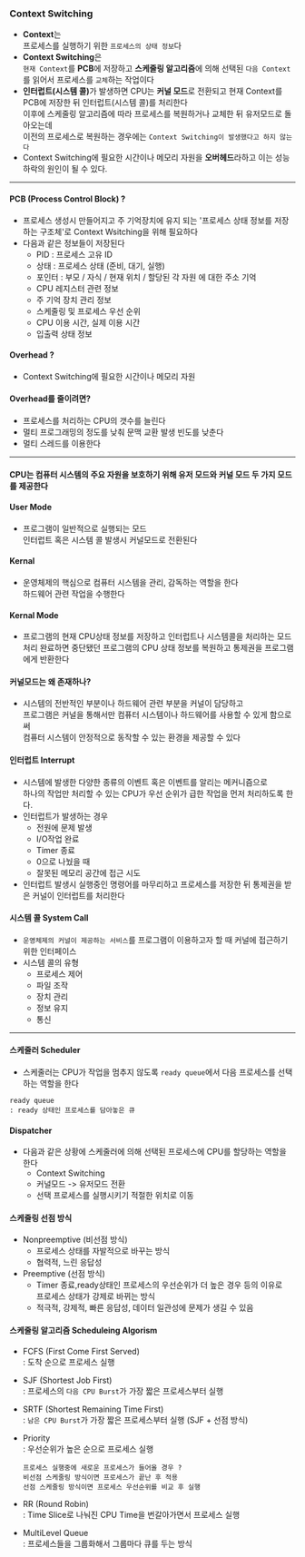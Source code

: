 ### Context Switching  

- <b>Context</b>는  
프로세스를 실행하기 위한 `프로세스의 상태 정보`다  
- <b>Context Switching</b>은  
`현재 Context`를 <b>PCB</b>에 저장하고 <b>스케줄링 알고리즘</b>에 의해 선택된 `다음 Context`를 읽어서 프로세스를 `교체`하는 작업이다  
- <b>인터럽트(시스템 콜)</b>가 발생하면 CPU는 <b>커널 모드</b>로 전환되고 현재 Context를 PCB에 저장한 뒤 인터럽트(시스템 콜)를 처리한다  
이후에 스케줄링 알고리즘에 따라 프로세스를 복원하거나 교체한 뒤 유저모드로 돌아오는데  
이전의 프로세스로 복원하는 경우에는 `Context Switching이 발생했다고 하지 않는다`  
- Context Switching에 필요한 시간이나 메모리 자원을 <b>오버헤드</b>라하고 이는 성능 하락의 원인이 될 수 있다.  

---

#### PCB (Process Control Block) ?
- 프로세스 생성시 만들어지고 주 기억장치에 유지 되는 '프로세스 상태 정보를 저장하는 구조체'로 Context Wsitching을 위해 필요하다
- 다음과 같은 정보들이 저장된다
  - PID : 프로세스 고유 ID
  - 상태 : 프로세스 상태 (준비, 대기, 실행) 
  - 포인터 : 부모 / 자식 / 현재 위치 / 할당된 각 자원 에 대한 주소 기억
  - CPU 레지스터 관련 정보 
  - 주 기억 장치 관리 정보
  - 스케줄링 및 프로세스 우선 순위
  - CPU 이용 시간, 실제 이용 시간
  - 입출력 상태 정보
#### Overhead ?  
- Context Switching에 필요한 시간이나 메모리 자원

#### Overhead를 줄이려면?
- 프로세스를 처리하는 CPU의 갯수를 늘린다
- 멀티 프로그래밍의 정도를 낮춰 문맥 교환 발생 빈도를 낮춘다
- 멀티 스레드를 이용한다
---

#### CPU는 컴퓨터 시스템의 주요 자원을 보호하기 위해 유저 모드와 커널 모드 두 가지 모드를 제공한다

#### User Mode  
- 프로그램이 일반적으로 실행되는 모드  
인터럽트 혹은 시스템 콜 발생시 커널모드로 전환된다

#### Kernal   
- 운영체제의 핵심으로 컴퓨터 시스템을 관리, 감독하는 역할을 한다  
하드웨어 관련 작업을 수행한다

#### Kernal Mode  
- 프로그램의 현재 CPU상태 정보를 저장하고 인터럽트나 시스템콜을 처리하는 모드  
처리 완료하면 중단됐던 프로그램의 CPU 상태 정보를 복원하고 통제권을 프로그램에게 반환한다

#### 커널모드는 왜 존재하나?  
- 시스템의 전반적인 부분이나 하드웨어 관련 부분을 커널이 담당하고  
프로그램은 커널을 통해서만 컴퓨터 시스템이나 하드웨어를 사용할 수 있게 함으로써  
컴퓨터 시스템이 안정적으로 동작할 수 있는 환경을 제공할 수 있다  

#### 인터럽트 Interrupt  
- 시스템에 발생한 다양한 종류의 이벤트 혹은 이벤트를 알리는 메커니즘으로  
하나의 작업만 처리할 수 있는 CPU가 우선 순위가 급한 작업을 먼저 처리하도록 한다.
- 인터럽트가 발생하는 경우
	- 전원에 문제 발생
	- I/O작업 완료
	- Timer 종료
	- 0으로 나눴을 때 
	- 잘못된 메모리 공간에 접근 시도
- 인터럽트 발생시 실행중인 명령어를 마무리하고 프로세스를 저장한 뒤 통제권을 받은 커널이 인터럽트를 처리한다

#### 시스템 콜 System Call  
- `운영체제의 커널이 제공하는 서비스`를 프로그램이 이용하고자 할 때 커널에 접근하기 위한 인터페이스  
- 시스템 콜의 유형
	- 프로세스 제어
	- 파일 조작
	- 장치 관리
	- 정보 유지
	- 통신

--- 

#### 스케줄러 Scheduler  
- 스케줄러는 CPU가 작업을 멈추지 않도록 `ready queue`에서 다음 프로세스를 선택하는 역할을 한다
```
ready queue  
: ready 상태인 프로세스를 담아놓은 큐
```

#### Dispatcher
- 다음과 같은 상황에 스케줄러에 의해 선택된 프로세스에 CPU를 할당하는 역할을 한다
	- Context Switching
	- 커널모드 -> 유저모드 전환
	- 선택 프로세스를 실행시키기 적절한 위치로 이동

#### 스케줄링 선점 방식
- Nonpreemptive (비선점 방식)  
	- 프로세스 상태를 자발적으로 바꾸는 방식  
	- 협력적, 느린 응답성
- Preemptive (선점 방식) 
	- Timer 종료,ready상태인 프로세스의 우선순위가 더 높은 경우 등의 이유로  
	프로세스 상태가 강제로 바뀌는 방식
	- 적극적, 강제적, 빠른 응답성, 데이터 일관성에 문제가 생길 수 있음

#### 스케줄링 알고리즘 Scheduleing Algorism
- FCFS (First Come First Served)  
: 도착 순으로 프로세스 실행

- SJF (Shortest Job First)  
: 프로세스의 `다음 CPU Burst`가 가장 짧은 프로세스부터 실행
- SRTF (Shortest Remaining Time First)  
: `남은 CPU Burst`가 가장 짧은 프로세스부터 실행 (SJF + 선점 방식)
- Priority  
: 우선순위가 높은 순으로 프로세스 실행  
  ```
  프로세스 실행중에 새로운 프로세스가 들어올 경우 ?
  비선점 스케줄링 방식이면 프로세스가 끝난 후 적용
  선점 스케줄링 방식이면 프로세스 우선순위를 비교 후 실행
  ```
- RR (Round Robin)  
: Time Slice로 나눠진 CPU Time을 번갈아가면서 프로세스 실행

- MultiLevel Queue  
: 프로세스들을 그룹화해서 그룹마다 큐를 두는 방식
